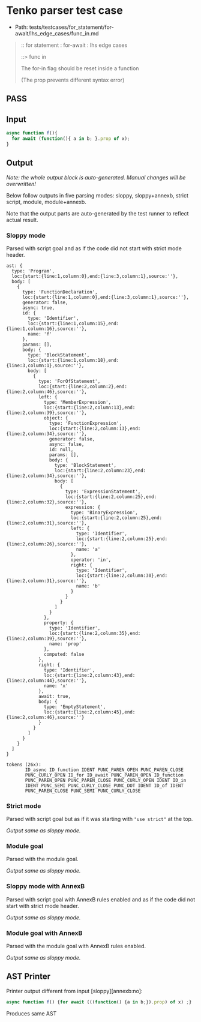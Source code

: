 # Tenko parser test case

- Path: tests/testcases/for_statement/for-await/lhs_edge_cases/func_in.md

> :: for statement : for-await : lhs edge cases
>
> ::> func in
>
> The for-in flag should be reset inside a function
>
> (The prop prevents different syntax error)

## PASS

## Input

`````js
async function f(){
  for await (function(){ a in b; }.prop of x);
}
`````

## Output

_Note: the whole output block is auto-generated. Manual changes will be overwritten!_

Below follow outputs in five parsing modes: sloppy, sloppy+annexb, strict script, module, module+annexb.

Note that the output parts are auto-generated by the test runner to reflect actual result.

### Sloppy mode

Parsed with script goal and as if the code did not start with strict mode header.

`````
ast: {
  type: 'Program',
  loc:{start:{line:1,column:0},end:{line:3,column:1},source:''},
  body: [
    {
      type: 'FunctionDeclaration',
      loc:{start:{line:1,column:0},end:{line:3,column:1},source:''},
      generator: false,
      async: true,
      id: {
        type: 'Identifier',
        loc:{start:{line:1,column:15},end:{line:1,column:16},source:''},
        name: 'f'
      },
      params: [],
      body: {
        type: 'BlockStatement',
        loc:{start:{line:1,column:18},end:{line:3,column:1},source:''},
        body: [
          {
            type: 'ForOfStatement',
            loc:{start:{line:2,column:2},end:{line:2,column:46},source:''},
            left: {
              type: 'MemberExpression',
              loc:{start:{line:2,column:13},end:{line:2,column:39},source:''},
              object: {
                type: 'FunctionExpression',
                loc:{start:{line:2,column:13},end:{line:2,column:34},source:''},
                generator: false,
                async: false,
                id: null,
                params: [],
                body: {
                  type: 'BlockStatement',
                  loc:{start:{line:2,column:23},end:{line:2,column:34},source:''},
                  body: [
                    {
                      type: 'ExpressionStatement',
                      loc:{start:{line:2,column:25},end:{line:2,column:32},source:''},
                      expression: {
                        type: 'BinaryExpression',
                        loc:{start:{line:2,column:25},end:{line:2,column:31},source:''},
                        left: {
                          type: 'Identifier',
                          loc:{start:{line:2,column:25},end:{line:2,column:26},source:''},
                          name: 'a'
                        },
                        operator: 'in',
                        right: {
                          type: 'Identifier',
                          loc:{start:{line:2,column:30},end:{line:2,column:31},source:''},
                          name: 'b'
                        }
                      }
                    }
                  ]
                }
              },
              property: {
                type: 'Identifier',
                loc:{start:{line:2,column:35},end:{line:2,column:39},source:''},
                name: 'prop'
              },
              computed: false
            },
            right: {
              type: 'Identifier',
              loc:{start:{line:2,column:43},end:{line:2,column:44},source:''},
              name: 'x'
            },
            await: true,
            body: {
              type: 'EmptyStatement',
              loc:{start:{line:2,column:45},end:{line:2,column:46},source:''}
            }
          }
        ]
      }
    }
  ]
}

tokens (26x):
       ID_async ID_function IDENT PUNC_PAREN_OPEN PUNC_PAREN_CLOSE
       PUNC_CURLY_OPEN ID_for ID_await PUNC_PAREN_OPEN ID_function
       PUNC_PAREN_OPEN PUNC_PAREN_CLOSE PUNC_CURLY_OPEN IDENT ID_in
       IDENT PUNC_SEMI PUNC_CURLY_CLOSE PUNC_DOT IDENT ID_of IDENT
       PUNC_PAREN_CLOSE PUNC_SEMI PUNC_CURLY_CLOSE
`````

### Strict mode

Parsed with script goal but as if it was starting with `"use strict"` at the top.

_Output same as sloppy mode._

### Module goal

Parsed with the module goal.

_Output same as sloppy mode._

### Sloppy mode with AnnexB

Parsed with script goal with AnnexB rules enabled and as if the code did not start with strict mode header.

_Output same as sloppy mode._

### Module goal with AnnexB

Parsed with the module goal with AnnexB rules enabled.

_Output same as sloppy mode._

## AST Printer

Printer output different from input [sloppy][annexb:no]:

````js
async function f() {for await (((function() {a in b;}).prop) of x) ;}
````

Produces same AST
